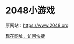 # 2048小游戏

原网站：<https://www.2048.org>

[现在网址，访问快捷]("https://Github-Programer.github.io/Thomaswang-Coding/2048/index.html")

